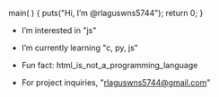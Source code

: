 main( ) {
 puts("Hi, I’m @rlaguswns5744");
 return 0;
}

- I’m interested in "js"
- I’m currently learning "c, py, js"
- Fun fact: html_is_not_a_programming_language

- For project inquiries, "rlaguswns5744@gmail.com"
